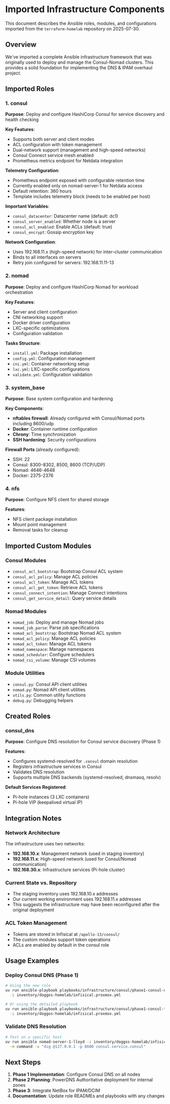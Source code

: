 # Imported Infrastructure Components

This document describes the Ansible roles, modules, and configurations imported from the `terraform-homelab` repository on 2025-07-30.

## Overview

We've imported a complete Ansible infrastructure framework that was originally used to deploy and manage the Consul-Nomad clusters. This provides a solid foundation for implementing the DNS & IPAM overhaul project.

## Imported Roles

### 1. consul

**Purpose**: Deploy and configure HashiCorp Consul for service discovery and health checking

**Key Features**:

- Supports both server and client modes
- ACL configuration with token management
- Dual-network support (management and high-speed networks)
- Consul Connect service mesh enabled
- Prometheus metrics endpoint for Netdata integration

**Telemetry Configuration**:

- Prometheus endpoint exposed with configurable retention time
- Currently enabled only on nomad-server-1 for Netdata access
- Default retention: 360 hours
- Template includes telemetry block (needs to be enabled per host)

**Important Variables**:

- `consul_datacenter`: Datacenter name (default: dc1)
- `consul_server_enabled`: Whether node is a server
- `consul_acl_enabled`: Enable ACLs (default: true)
- `consul_encrypt`: Gossip encryption key

**Network Configuration**:

- Uses 192.168.11.x (high-speed network) for inter-cluster communication
- Binds to all interfaces on servers
- Retry join configured for servers: 192.168.11.11-13

### 2. nomad

**Purpose**: Deploy and configure HashiCorp Nomad for workload orchestration

**Key Features**:

- Server and client configuration
- CNI networking support
- Docker driver configuration
- LXC-specific optimizations
- Configuration validation

**Tasks Structure**:

- `install.yml`: Package installation
- `config.yml`: Configuration management
- `cni.yml`: Container networking setup
- `lxc.yml`: LXC-specific configurations
- `validate.yml`: Configuration validation

### 3. system_base

**Purpose**: Base system configuration and hardening

**Key Components**:

- **nftables firewall**: Already configured with Consul/Nomad ports including 8600/udp
- **Docker**: Container runtime configuration
- **Chrony**: Time synchronization
- **SSH hardening**: Security configurations

**Firewall Ports** (already configured):

- SSH: 22
- Consul: 8300-8302, 8500, 8600 (TCP/UDP)
- Nomad: 4646-4648
- Docker: 2375-2376

### 4. nfs

**Purpose**: Configure NFS client for shared storage

**Features**:

- NFS client package installation
- Mount point management
- Removal tasks for cleanup

## Imported Custom Modules

### Consul Modules

- `consul_acl_bootstrap`: Bootstrap Consul ACL system
- `consul_acl_policy`: Manage ACL policies
- `consul_acl_token`: Manage ACL tokens
- `consul_acl_get_token`: Retrieve ACL tokens
- `consul_connect_intention`: Manage Connect intentions
- `consul_get_service_detail`: Query service details

### Nomad Modules

- `nomad_job`: Deploy and manage Nomad jobs
- `nomad_job_parse`: Parse job specifications
- `nomad_acl_bootstrap`: Bootstrap Nomad ACL system
- `nomad_acl_policy`: Manage ACL policies
- `nomad_acl_token`: Manage ACL tokens
- `nomad_namespace`: Manage namespaces
- `nomad_scheduler`: Configure schedulers
- `nomad_csi_volume`: Manage CSI volumes

### Module Utilities

- `consul.py`: Consul API client utilities
- `nomad.py`: Nomad API client utilities
- `utils.py`: Common utility functions
- `debug.py`: Debugging helpers

## Created Roles

### consul_dns

**Purpose**: Configure DNS resolution for Consul service discovery (Phase 1)

**Features**:

- Configures systemd-resolved for `.consul` domain resolution
- Registers infrastructure services in Consul
- Validates DNS resolution
- Supports multiple DNS backends (systemd-resolved, dnsmasq, resolv)

**Default Services Registered**:

- Pi-hole instances (3 LXC containers)
- Pi-hole VIP (keepalived virtual IP)

## Integration Notes

### Network Architecture

The infrastructure uses two networks:

- **192.168.10.x**: Management network (used in staging inventory)
- **192.168.11.x**: High-speed network (used for Consul/Nomad communication)
- **192.168.30.x**: Infrastructure services (Pi-hole cluster)

### Current State vs. Repository

- The staging inventory uses 192.168.10.x addresses
- Our current working environment uses 192.168.11.x addresses
- This suggests the infrastructure may have been reconfigured after the original deployment

### ACL Token Management

- Tokens are stored in Infisical at `/apollo-13/consul/`
- The custom modules support token operations
- ACLs are enabled by default in the consul role

## Usage Examples

### Deploy Consul DNS (Phase 1)

```bash
# Using the new role
uv run ansible-playbook playbooks/infrastructure/consul/phase1-consul-dns.yml \
  -i inventory/doggos-homelab/infisical.proxmox.yml

# Or using the detailed playbook
uv run ansible-playbook playbooks/infrastructure/consul/phase1-consul-foundation.yml \
  -i inventory/doggos-homelab/infisical.proxmox.yml
```

### Validate DNS Resolution

```bash
# Test on a specific host
uv run ansible nomad-server-1-lloyd -i inventory/doggos-homelab/infisical.proxmox.yml \
  -m command -a "dig @127.0.0.1 -p 8600 consul.service.consul"
```

## Next Steps

1. **Phase 1 Implementation**: Configure Consul DNS on all nodes
2. **Phase 2 Planning**: PowerDNS Authoritative deployment for internal zones
3. **Phase 3**: Integrate NetBox for IPAM/DCIM
4. **Documentation**: Update role READMEs and playbooks with any changes
